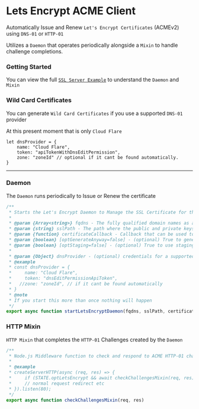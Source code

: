 # Lets Encrypt ACME Client

Automatically Issue and Renew `Let's Encrypt Certificates` (ACMEv2) using `DNS-01` or `HTTP-01`

Utilizes a `Daemon` that operates periodically alongside a `Mixin` to handle challenge completions.

### Getting Started

You can view the full [`SSL Server Example`](https://github.com/FirstTimeEZ/server-ssl) to understand the `Daemon` and `Mixin`

### Wild Card Certificates

You can generate `Wild Card Certificates` if you use a supported `DNS-01` provider

At this present moment that is only `Cloud Flare`

```
let dnsProvider = {
    name: "Cloud Flare",
    token: "apiTokenWithDnsEditPermission",
    zone: "zoneId" // optional if it cant be found automatically.
}
```

--------

### Daemon

The `Daemon` runs periodically to Issue or Renew the certificate

```javascript
/**
 * Starts the Let's Encrypt Daemon to Manage the SSL Certificate for the Server
 *
 * @param {Array<string>} fqdns - The fully qualified domain names as a SAN (e.g., ["example.com", "www.example.com"]), You must use a `dnsProvider` if you include a wild card
 * @param {string} sslPath - The path where the public and private keys will be stored/loaded from.
 * @param {function} certificateCallback - Callback that can be used to update the certificates or trigger a restart etc.
 * @param {boolean} [optGenerateAnyway=false] - (optional) True to generate certificates before the 60 days has passed.
 * @param {boolean} [optStaging=false] - (optional) True to use staging mode instead of production.
 * 
 * @param {Object} dnsProvider - (optional) credentials for a supported dns provider if you want to use the `DNS-01` Challenge instead of `HTTP-01`
 * @example
 * const dnsProvider = {
 *     name: "Cloud Flare",
 *     token: "dnsEditPermissionApiToken",
 *   //zone: "zoneId", // if it cant be found automatically
 * }
 * @note
 * If you start this more than once nothing will happen
 */
export async function startLetsEncryptDaemon(fqdns, sslPath, certificateCallback, optGenerateAnyway = false, optStaging = false, dnsProvider = undefined)
```

### HTTP Mixin

`HTTP Mixin` that completes the `HTTP-01` Challenges created by the `Daemon`

```javascript
/**
 * Node.js Middleware function to check and respond to ACME HTTP-01 challenges inside the HTTP Server.
 *
 * @example
 * createServerHTTP(async (req, res) => {
 *     if (STATE.optLetsEncrypt && await checkChallengesMixin(req, res)) { return; } 
 *     // normal request redirect etc
 * }).listen(80);
 */
export async function checkChallengesMixin(req, res)
```
